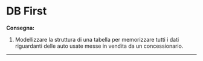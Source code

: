 DB First
===
**Consegna:**

1. Modellizzare la struttura di una tabella per memorizzare tutti i dati riguardanti delle auto usate messe in vendita da un concessionario.

***


